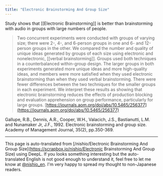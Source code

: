 ```yaml
---
title: "Electronic Brainstorming And Group Size"
---
```


Study shows that [[Electronic Brainstorming]] is better than brainstorming with audio in groups with large numbers of people.

> Two concurrent experiments were conducted with groups of varying size; there were 2-, 4-, and 6-person groups in one and 6- and 12-person groups in the other. We compared the number and quality of unique ideas generated by groups of each size using electronic and nonelectronic, [[verbal brainstorming]]. Groups used both techniques in a counterbalanced within-group design. The larger groups in both experiments generated more unique ideas and more high-quality ideas, and members were more satisfied when they used electronic brainstorming than when they used verbal brainstorming. There were fewer differences between the two techniques for the smaller groups in each experiment. We interpret these results as showing that electronic brainstorming reduces the effects of production blocking and evaluation apprehension on group performance, particularly for large groups.
[https://journals.aom.org/doi/abs/10.5465/256377](https://journals.aom.org/doi/abs/10.5465/256377)

Gallupe, R.B., Dennis, A.R., Cooper, W.H., Valacich, J.S., Bastianutti, L.M. and Nunamaker Jr, J.F., 1992. Electronic brainstorming and group size. Academy of Management Journal, 35(2), pp.350-369.

---
This page is auto-translated from [/nishio/Electronic Brainstorming And Group Size](https://scrapbox.io/nishio/Electronic Brainstorming And Group Size) using DeepL. If you looks something interesting but the auto-translated English is not good enough to understand it, feel free to let me know at [@nishio_en](https://twitter.com/nishio_en). I'm very happy to spread my thought to non-Japanese readers.